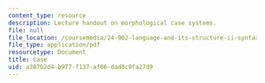 ```yaml
---
content_type: resource
description: Lecture handout on morphological case systems.
file: null
file_location: /coursemedia/24-902-language-and-its-structure-ii-syntax-fall-2003/a387b2d4b977f137af86dad8c9fa27d9_morpho_handout.pdf
file_type: application/pdf
resourcetype: Document
title: Case
uid: a387b2d4-b977-f137-af86-dad8c9fa27d9
---
```

